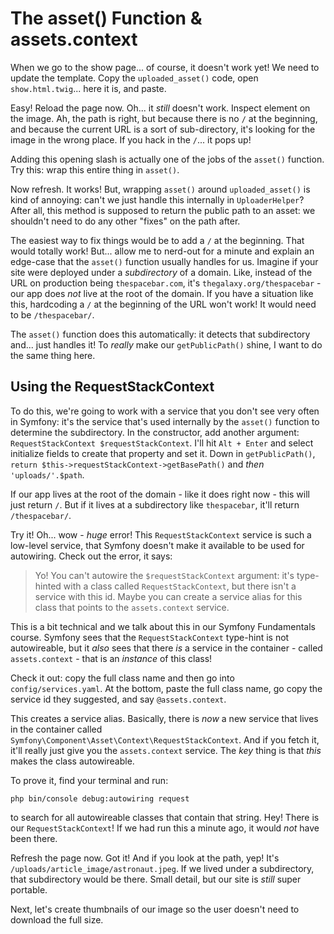 # The asset() Function & assets.context

When we go to the show page... of course, it doesn't work yet! We need to update
the template. Copy the `uploaded_asset()` code, open `show.html.twig`...
here it is, and paste.

Easy! Reload the page now. Oh... it *still* doesn't work. Inspect element on the
image. Ah, the path is right, but because there is no `/` at the beginning,
and because the current URL is a sort of sub-directory, it's looking for the image
in the wrong place. If you hack in the `/`... it pops up!

Adding this opening slash is actually one of the jobs of the `asset()` function.
Try this: wrap this entire thing in `asset()`.

Now refresh. It works! But, wrapping `asset()` around `uploaded_asset()` is kind
of annoying: can't we just handle this internally in `UploaderHelper`? After all,
this method is supposed to return the public path to an asset: we shouldn't need
to do any other "fixes" on the path after.

The easiest way to fix things would be to add a `/` at the beginning. That would
totally work! But... allow me to nerd-out for a minute and explain an edge-case
that the `asset()` function usually handles for us. Imagine if your site were deployed
under a *subdirectory* of a domain. Like, instead of the URL on production being
`thespacebar.com`, it's `thegalaxy.org/thespacebar` - our app does *not* live at
the root of the domain. If you have a situation like this, hardcoding a `/` at the
beginning of the URL won't work! It would need to be `/thespacebar/`.

The `asset()` function does this automatically: it detects that subdirectory and...
just handles it! To *really* make our `getPublicPath()` shine, I want to do the
same thing here.

## Using the RequestStackContext

To do this, we're going to work with a service that you don't see very often in
Symfony: it's the service that's used internally by the `asset()` function to
determine the subdirectory. In the constructor, add another argument:
`RequestStackContext $requestStackContext`. I'll hit `Alt + Enter` and select
initialize fields to create that property and set it.
Down in `getPublicPath()`, `return $this->requestStackContext->getBasePath()`
and *then* `'uploads/'.$path`.

If our app lives at the root of the domain - like it does right now - this will
just return `/`. But if it lives at a subdirectory like `thespacebar`, it'll return
`/thespacebar/`.

Try it! Oh... wow - *huge* error! This `RequestStackContext` service is such a
low-level service, that Symfony doesn't make it available to be used for autowiring.
Check out the error, it says:

> Yo! You can't autowire the `$requestStackContext` argument: it's type-hinted with
> a class called `RequestStackContext`, but there isn't a service with this id.
> Maybe you can create a service alias for this class that points to the
> `assets.context` service.

This is a bit technical and we talk about this in our Symfony Fundamentals course.
Symfony sees that the `RequestStackContext` type-hint is not autowireable, but it
*also* sees that there *is* a service in the container - called `assets.context` -
that is an *instance* of this class!

Check it out: copy the full class name and then go into `config/services.yaml`.
At the bottom, paste the full class name, go copy the service id they suggested,
and say `@assets.context`.

This creates a service alias. Basically, there is *now* a new service that lives
in the container called `Symfony\Component\Asset\Context\RequestStackContext`.
And if you fetch it, it'll really just give you the `assets.context` service. The
*key* thing is that *this* makes the class autowireable.

To prove it, find your terminal and run:

```terminal
php bin/console debug:autowiring request
```

to search for all autowireable classes that contain that string. Hey! There is our
`RequestStackContext`! If we had run this a minute ago, it would *not* have been
there.

Refresh the page now. Got it! And if you look at the path, yep! It's
`/uploads/article_image/astronaut.jpeg`. If we lived under a subdirectory, that
subdirectory would be there. Small detail, but our site is *still* super portable.

Next, let's create thumbnails of our image so the user doesn't need to download the
full size.
